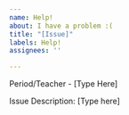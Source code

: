 ```yaml
---
name: Help!
about: I have a problem :(
title: "[Issue]"
labels: Help!
assignees: ''

---
```


Period/Teacher - [Type Here]

Issue Description:
[Type here]
